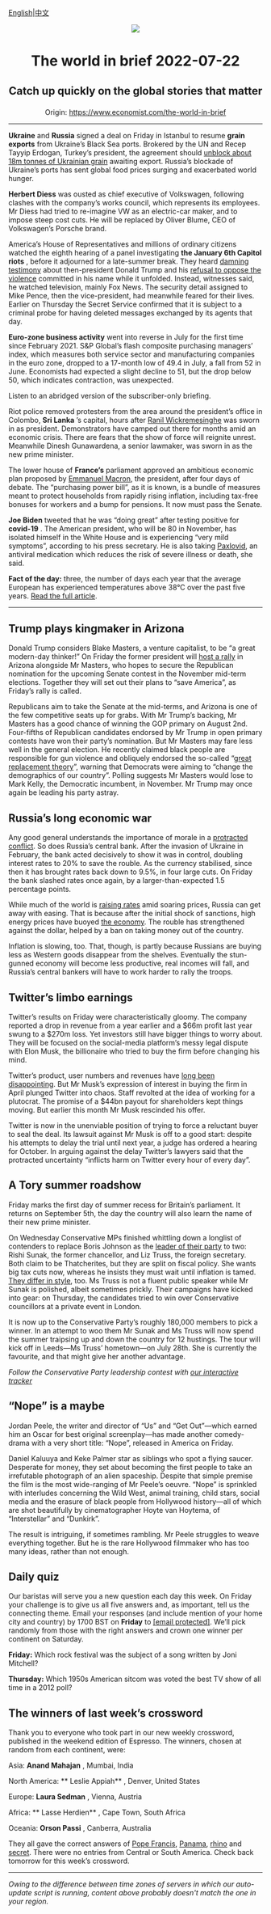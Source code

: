 [English](https://github.com/arielherself/espresso/blob/main/README.md)|[中文](https://github-com.translate.goog/arielherself/espresso/blob/main/README.md?_x_tr_sl=en&_x_tr_tl=zh-CN&_x_tr_hl=zh-CN&_x_tr_pto=wapp)

<div align="center"><img src="https://cdn.static-economist.com/sites/all/themes/econfinal/images/svg/logo.svg" align-center /></div>

# <p align="center">The world in brief 2022-07-22</p>

## <p align="center">Catch up quickly on the global stories that matter</p>

<p align="center">Origin: <a href="https://www.economist.com/the-world-in-brief">https://www.economist.com/the-world-in-brief</a><hr>

 **Ukraine** and **Russia** signed a deal on Friday in Istanbul to resume **grain exports** from Ukraine’s Black Sea ports. Brokered by the UN and Recep Tayyip Erdogan, Turkey’s president, the agreement should [unblock about 18m tonnes of Ukrainian grain](https://www.economist.com/europe/2022/07/21/odessas-port-may-soon-be-reopened) awaiting export. Russia’s blockade of Ukraine’s ports has sent global food prices surging and exacerbated world hunger.

 **Herbert Diess** was ousted as chief executive of Volkswagen, following clashes with the company’s works council, which represents its employees. Mr Diess had tried to re-imagine VW as an electric-car maker, and to impose steep cost cuts. He will be replaced by Oliver Blume, CEO of Volkswagen’s Porsche brand.

America’s House of Representatives and millions of ordinary citizens watched the eighth hearing of a panel investigating **the January 6th Capitol riots** , before it adjourned for a late-summer break. They heard [damning testimony](https://www.economist.com/united-states/2022/07/21/the-january-6th-committee-has-hobbled-donald-trump) about then-president Donald Trump and his [refusal to oppose the violence](https://www.economist.com/united-states/2022/06/10/congresss-capitol-riot-hearing-confirms-donald-trumps-complicity) committed in his name while it unfolded. Instead, witnesses said, he watched television, mainly Fox News. The security detail assigned to Mike Pence, then the vice-president, had meanwhile feared for their lives. Earlier on Thursday the Secret Service confirmed that it is subject to a criminal probe for having deleted messages exchanged by its agents that day.

 **Euro-zone business activity** went into reverse in July for the first time since February 2021. S&amp;P Global’s flash composite purchasing managers’ index, which measures both service sector and manufacturing companies in the euro zone, dropped to a 17-month low of 49.4 in July, a fall from 52 in June. Economists had expected a slight decline to 51, but the drop below 50, which indicates contraction, was unexpected.

Listen to an abridged version of the subscriber-only briefing.

Riot police removed protesters from the area around the president’s office in Colombo, **Sri Lanka** ’s capital, hours after [Ranil Wickremesinghe](https://www.economist.com/asia/2022/07/21/sri-lanka-picks-a-new-president-to-replace-the-one-that-fled) was sworn in as president. Demonstrators have camped out there for months amid an economic crisis. There are fears that the show of force will reignite unrest. Meanwhile Dinesh Gunawardena, a senior lawmaker, was sworn in as the new prime minister.

The lower house of **France’s** parliament approved an ambitious economic plan proposed by [Emmanuel Macron](https://www.economist.com/europe/2022/07/07/frances-president-emmanuel-macron-decides-to-go-it-alone), the president, after four days of debate. The “purchasing power bill”, as it is known, is a bundle of measures meant to protect households from rapidly rising inflation, including tax-free bonuses for workers and a bump for pensions. It now must pass the Senate.

 **Joe Biden** tweeted that he was “doing great” after testing positive for **covid-19** . The American president, who will be 80 in November, has isolated himself in the White House and is experiencing “very mild symptoms”, according to his press secretary. He is also taking [Paxlovid](https://www.economist.com/science-and-technology/2021/11/12/new-antiviral-drugs-mark-a-big-turning-point-in-the-covid-19-pandemic), an antiviral medication which reduces the risk of severe illness or death, she said.

 **Fact of the day:** three, the number of days each year that the average European has experienced temperatures above 38°C over the past five years. [Read the full article](https://www.economist.com/graphic-detail/2022/07/21/a-rising-share-of-people-are-exposed-to-dangerously-high-temperatures).

----------

## Trump plays kingmaker in Arizona

Donald Trump considers Blake Masters, a venture capitalist, to be “a great modern-day thinker!” On Friday the former president will [host a rally](https://www.economist.com/united-states/2022/07/21/the-january-6th-committee-has-hobbled-donald-trump) in Arizona alongside Mr Masters, who hopes to secure the Republican nomination for the upcoming Senate contest in the November mid-term elections. Together they will set out their plans to “save America”, as Friday’s rally is called.

Republicans aim to take the Senate at the mid-terms, and Arizona is one of the few competitive seats up for grabs. With Mr Trump’s backing, Mr Masters has a good chance of winning the GOP primary on August 2nd. Four-fifths of Republican candidates endorsed by Mr Trump in open primary contests have won their party’s nomination. But Mr Masters may fare less well in the general election. He recently claimed black people are responsible for gun violence and obliquely endorsed the so-called “[great replacement theory](https://www.economist.com/the-economist-explains/2022/05/16/what-is-the-great-replacement-right-wing-conspiracy-theory)”, warning that Democrats were aiming to “change the demographics of our country”. Polling suggests Mr Masters would lose to Mark Kelly, the Democratic incumbent, in November. Mr Trump may once again be leading his party astray.

## Russia’s long economic war

Any good general understands the importance of morale in a [protracted conflict](https://www.economist.com/briefing/2022/06/30/does-a-protracted-conflict-favour-russia-or-ukraine). So does Russia’s central bank. After the invasion of Ukraine in February, the bank acted decisively to show it was in control, doubling interest rates to 20% to save the rouble. As the currency stabilised, since then it has brought rates back down to 9.5%, in four large cuts. On Friday the bank slashed rates once again, by a larger-than-expected 1.5 percentage points.

While much of the world is [raising rates](https://www.economist.com/finance-and-economics/2022/07/18/how-american-banks-are-responding-to-rising-interest-rates) amid soaring prices, Russia can get away with easing. That is because after the initial shock of sanctions, high energy prices have buoyed [the economy](https://www.economist.com/graphic-detail/2022/06/10/russias-economy-appears-to-be-back-on-track). The rouble has strengthened against the dollar, helped by a ban on taking money out of the country. 

Inflation is slowing, too. That, though, is partly because Russians are buying less as Western goods disappear from the shelves. Eventually the stun-gunned economy will become less productive, real incomes will fall, and Russia’s central bankers will have to work harder to rally the troops.

## Twitter’s limbo earnings

Twitter’s results on Friday were characteristically gloomy. The company reported a drop in revenue from a year earlier and a $66m profit last year swung to a $270m loss. Yet investors still have bigger things to worry about. They will be focused on the social-media platform’s messy legal dispute with Elon Musk, the billionaire who tried to buy the firm before changing his mind.

Twitter’s product, user numbers and revenues have [long been disappointing](https://www.economist.com/business/2022/07/11/with-or-without-elon-musk-twitter-is-overdue-a-shake-up). But Mr Musk’s expression of interest in buying the firm in April plunged Twitter into chaos. Staff revolted at the idea of working for a plutocrat. The promise of a $44bn payout for shareholders kept things moving. But earlier this month Mr Musk rescinded his offer.

Twitter is now in the unenviable position of trying to force a reluctant buyer to seal the deal. Its lawsuit against Mr Musk is off to a good start: despite his attempts to delay the trial until next year, a judge has ordered a hearing for October. In arguing against the delay Twitter’s lawyers said that the protracted uncertainty “inflicts harm on Twitter every hour of every day”.

## A Tory summer roadshow

Friday marks the first day of summer recess for Britain’s parliament. It returns on September 5th, the day the country will also learn the name of their new prime minister.

On Wednesday Conservative MPs finished whittling down a longlist of contenders to replace Boris Johnson as the [leader of their party](https://www.economist.com/britain/2022/07/20/rishi-sunak-and-liz-truss-will-battle-to-be-britains-next-prime-minister) to two: Rishi Sunak, the former chancellor, and Liz Truss, the foreign secretary. Both claim to be Thatcherites, but they are split on fiscal policy. She wants big tax cuts now, whereas he insists they must wait until inflation is tamed. [They differ in style](https://www.economist.com/britain/2022/07/21/the-choice-between-rishi-sunak-and-liz-truss), too. Ms Truss is not a fluent public speaker while Mr Sunak is polished, albeit sometimes prickly. Their campaigns have kicked into gear: on Thursday, the candidates tried to win over Conservative councillors at a private event in London.

It is now up to the Conservative Party’s roughly 180,000 members to pick a winner. In an attempt to woo them Mr Sunak and Ms Truss will now spend the summer traipsing up and down the country for 12 hustings. The tour will kick off in Leeds—Ms Truss’ hometown—on July 28th. She is currently the favourite, and that might give her another advantage.

<em>Follow the Conservative Party leadership contest with </em>[<em>our interactive tracker</em>](https://www.economist.com/interactive/next-prime-minister-uk)

## “Nope” is a maybe

Jordan Peele, the writer and director of “Us” and “Get Out”—which earned him an Oscar for best original screenplay—has made another comedy-drama with a very short title: “Nope”, released in America on Friday.

Daniel Kaluuya and Keke Palmer star as siblings who spot a flying saucer. Desperate for money, they set about becoming the first people to take an irrefutable photograph of an alien spaceship. Despite that simple premise the film is the most wide-ranging of Mr Peele’s oeuvre. “Nope” is sprinkled with interludes concerning the Wild West, animal training, child stars, social media and the erasure of black people from Hollywood history—all of which are shot beautifully by cinematographer Hoyte van Hoytema, of “Interstellar” and “Dunkirk”.

The result is intriguing, if sometimes rambling. Mr Peele struggles to weave everything together. But he is the rare Hollywood filmmaker who has too many ideas, rather than not enough.

## Daily quiz

Our baristas will serve you a new question each day this week. On Friday your challenge is to give us all five answers and, as important, tell us the connecting theme. Email your responses (and include mention of your home city and country) by 1700 BST on **Friday** to [<span class="__cf_email__" data-cfemail="d382a6baa996a0a3a1b6a0a0bc93b6b0bcbdbcbebaa0a7fdb0bcbe">[email&#160;protected]</span>](https://mail.google.com/mail/?view=cm&amp;fs=1&amp;tf=1&amp;to=QuizEspresso@economist.com). We’ll pick randomly from those with the right answers and crown one winner per continent on Saturday.

 **Friday:** Which rock festival was the subject of a song written by Joni Mitchell?

 **Thursday:** Which 1950s American sitcom was voted the best TV show of all time in a 2012 poll?

## The winners of last week’s crossword

Thank you to everyone who took part in our new weekly crossword, published in the weekend edition of Espresso. The winners, chosen at random from each continent, were: 

Asia: **Anand Mahajan** , Mumbai, India

North America: ** Leslie Appiah** , Denver, United States

Europe: **Laura Sedman** , Vienna, Austria

Africa: ** Lasse Herdien** , Cape Town, South Africa

Oceania: **Orson Passi** , Canberra, Australia

They all gave the correct answers of [Pope Francis](https://www.economist.com/leaders/2022/07/14/the-catholic-church-should-scrap-the-requirement-for-priestly-celibacy), [Panama](https://www.economist.com/the-americas/2022/07/14/migrant-flows-are-changing-in-the-americas), [rhino](https://www.economist.com/middle-east-and-africa/2022/07/14/can-elephants-and-rhinos-coexist-with-livestock-and-their-owners) and [secret](https://www.economist.com/science-and-technology/2022/07/13/how-to-preserve-secrets-in-a-quantum-age). There were no entries from Central or South America. Check back tomorrow for this week’s crossword.

----------

*Owing to the difference between time zones of servers in which our auto-update script is running, content above probably doesn't match the one in your region.*
